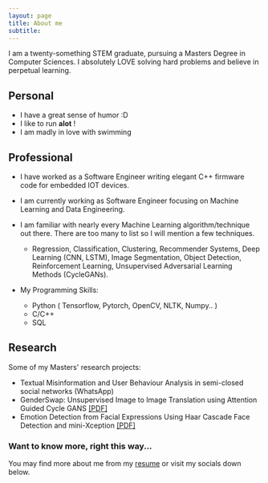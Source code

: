 ```yaml
---
layout: page
title: About me
subtitle:
---
```


I am a twenty-something STEM graduate, pursuing a Masters Degree in Computer Sciences. I absolutely LOVE solving hard problems and believe in perpetual learning.


## Personal
- I have a great sense of humor :D
- I like to run **alot** !
- I am madly in love with swimming


## Professional
- I have worked as a Software Engineer writing elegant C++ firmware code for embedded IOT devices.


- I am currently working as Software Engineer focusing on Machine Learning and Data Engineering.


- I am familiar with nearly every Machine Learning algorithm/technique out there. There are too many to list so I will mention a few techniques.
    - Regression, Classification, Clustering, Recommender Systems, Deep Learning (CNN, LSTM), Image Segmentation, Object Detection, Reinforcement Learning, Unsupervised Adversarial Learning Methods (CycleGANs).



- My Programming Skills:
    - Python ( Tensorflow, Pytorch, OpenCV, NLTK, Numpy.. )
    - C/C++
    - SQL


## Research
Some of my Masters' research projects:
- Textual Misinformation and User Behaviour Analysis in semi-closed social networks (WhatsApp)
- GenderSwap: Unsupervised Image to Image Translation using Attention Guided Cycle GANS
[[PDF]](https://elaaf.github.io/archives/GenderSwap_CycleGANs.pdf)
- Emotion Detection from Facial Expressions Using Haar Cascade Face Detection and mini-Xception
[[PDF]](https://elaaf.github.io/archives/FaceEmotion_mini-Xception.pdf)



### Want to know more, right this way...
You may find more about me from my [resume](./archives/elaaf_shuja_resume.pdf) or visit my socials down below.
